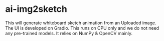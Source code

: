 # ai-img2sketch
This will generate whiteboard sketch animation from an Uploaded image. The UI is developed on Gradio. This runs on CPU only and we do not need any pre-trained models. It relies on NumPy &amp; OpenCV mainly.
